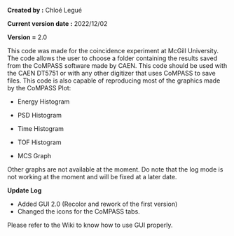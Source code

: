 **Created by :** Chloé Legué

**Current version date :** 2022/12/02

**Version =** 2.0


This code was made for the coincidence experiment at McGill University. The code allows the user to choose a folder containing the results saved from the CoMPASS software made by CAEN. This code should be used with the CAEN DT5751 or with any other digitizer that uses CoMPASS to save files. This code is also capable of reproducing most of the graphics made by the CoMPASS Plot:

* Energy Histogram
* PSD Histogram

* Time Histogram
* TOF Histogram

* MCS Graph

Other graphs are not available at the moment. Do note that the log mode is not working at the moment and will be fixed at a later date.

**Update Log**
- Added GUI 2.0 (Recolor and rework of the first version)
- Changed the icons for the CoMPASS tabs.

Please refer to the Wiki to know how to use GUI properly.
